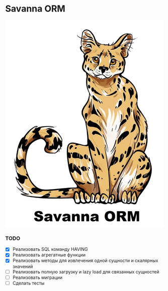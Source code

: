 # Savanna ORM

![](https://raw.githubusercontent.com/Tyutnev/savanna-orm/main/docs/savanna-orm.jpg)

### TODO
- [x] Реализовать SQL команду HAVING
- [x] Реализовать агрегатные функции
- [x] Реализовать методы для извлечения одной сущности и скалярных значений
- [ ] Реализовать полную загрузку и lazy load для связанных сущностей
- [ ] Реализовать миграции
- [ ] Сделать тесты
